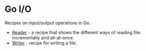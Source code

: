 # Go I/O

Recipes on input/output operations in Go.

* [Reader](file-reader) - a recipe that shows the different ways of reading file: incrementally and all-at-once.
* [Writer](file-writer) - recipe for writing a file.
